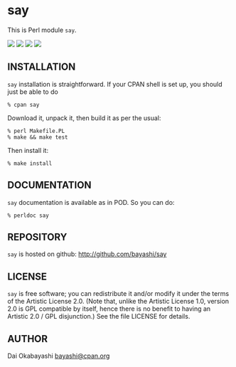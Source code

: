 # say

This is Perl module `say`.

<a href="https://github.com/bayashi/say/blob/master/lib/say.pm"><img src="https://img.shields.io/badge/Version-0.02-green?style=flat"></a> <a href="https://github.com/bayashi/say/blob/master/LICENSE"><img src="https://img.shields.io/badge/LICENSE-Artistic%202.0-GREEN.png?style=flat"></a> <a href="https://github.com/bayashi/say/actions"><img src="https://github.com/bayashi/say/workflows/master/badge.svg?_t=1720941083"/></a> <a href="https://coveralls.io/r/bayashi/say"><img src="https://coveralls.io/repos/bayashi/say/badge.png?_t=1720941083&branch=master"/></a>



## INSTALLATION

`say` installation is straightforward. If your CPAN shell is set up,
you should just be able to do

    % cpan say

Download it, unpack it, then build it as per the usual:

    % perl Makefile.PL
    % make && make test

Then install it:

    % make install


## DOCUMENTATION

`say` documentation is available as in POD. So you can do:

    % perldoc say


## REPOSITORY

`say` is hosted on github: http://github.com/bayashi/say


## LICENSE

`say` is free software; you can redistribute it and/or modify it under the terms of the Artistic License 2.0. (Note that, unlike the Artistic License 1.0, version 2.0 is GPL compatible by itself, hence there is no benefit to having an Artistic 2.0 / GPL disjunction.) See the file LICENSE for details.


## AUTHOR

Dai Okabayashi bayashi@cpan.org
